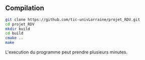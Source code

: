 
## Compilation
```sh
git clone https://github.com/tic-univLorraine/projet_RDV.git
cd projet_RDV
mkdir build
cd build
cmake ..  
make
```
L'execution du programme peut prendre plusieurs minutes.
